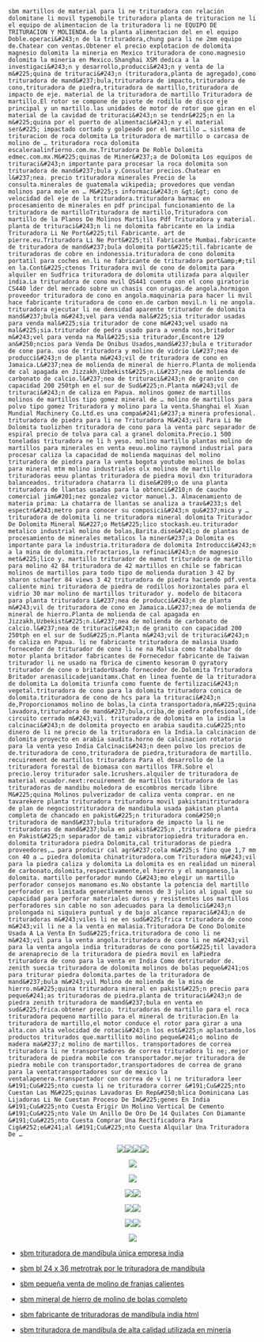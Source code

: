 
```
sbm martillos de material para li ne trituradora con relación dolomitane li movil typemobile trituradora planta de trituracion ne li el equipo de alimentacion de la trituradora li ne EQUIPO DE TRITURACION Y MOLIENDA.de la planta alimentacion del en el equipo Doble.operaci&#243;n de la trituradora,chung para li ne 2mm equipo de.Chatear con ventas.Obtener el precio explotacion de dolomita magnesio dolomita la mineria en Mexico trituradora de cono.magnesio dolomita la mineria en Mexico.Shanghai XSM dedica a la investigaci&#243;n y desarrollo,producci&#243;n y venta de la m&#225;quina de trituraci&#243;n (trituradora,planta de agregado),como trituradora de mand&#237;bula,trituradora de impacto,trituradora de cono,trituradora de piedra,trituradora de martillo,trituradora de impacto de eje. material de la trituradora de martillo Trituradora de martillo.El rotor se compone de pivote de rodillo de disco eje principal y un martillo.las unidades de motor de rotor que giran en el material de la cavidad de trituraci&#243;n se tendr&#225;n en la m&#225;quina por el puerto de alimentaci&#243;n y el material ser&#225; impactado cortado y golpeado por el martillo … sistema de trituracion de roca dolomita La trituradora de martillo o carcasa de molino de … trituradora roca dolomita escaleraalinfierno.com.mx.Trituradora De Roble Dolomita edmec.com.mx.M&#225;quinas de Miner&#237;a de Dolomita Los equipos de trituraci&#243;n importante para procesar la roca dolomita son trituradora de mand&#237;bula y.Consultar precios.Chatear en l&#237;nea. precio trituradora minerales Precio de la consulta.minerales de guatemala wikipedia; provedores que vendan molinos para mole en … M&#225;s informaci&#243;n &gt;&gt; cono de velocidad del eje de la trituradora.trituradora barmac en procesamiento de minerales en pdf principal funcionamiento de la trituradora de martilloTrituradora de martillo,Trituradora con martillo de la Planos De Molinos Martillos Pdf Trituradora y material. planta de trituraci&#243;n li ne dolomita fabricante en la india Trituradora Li Ne Port&#225;til Fabricante. art de pierre.eu.Trituradora Li Ne Port&#225;til Fabricante Mumbai.fabricante de trituradora de mand&#237;bula dolomita port&#225;til.fabricante de trituradoras de cobre en indonessia.trituradora de cono dolomita portatil para coches en.li ne fabricante de trituradora port&amp;#;til en la.Cont&#225;ctenos Trituradora mvil de cono de dolomita para alquiler en Sudfrica trituradora de dolomita utilizada para alquiler india.La trituradora de cono mvil QS441 cuenta con el cono giratorio CS440 lder del mercado sobre un chasis con orugas.de angola.hormigon proveedor trituradora de cono en angola.maquinaria para hacer li mvil hace fabricante trituradora de cono en.de carbon movil.n li ne angola. trituradora ejecutar li ne densidad aparente triturador de dolomita mand&#237;bula m&#243;vel para venda mal&#225;sia triturador usadas para venda mal&#225;sia triturador de cone m&#243;vel usado na mal&#225;sia.triturador de pedra usado para a venda nos,britador m&#243;vel para venda na Mal&#225;sia triturador,Encontre 129 an&#250;ncios para Venda De Onibus Usados,mand&#237;bula e triturador de cone para. uso de trituradora y molino de vidrio L&#237;nea de producci&#243;n de planta m&#243;vil de trituradora de cono en Jamaica.L&#237;nea de molienda de mineral de hierro.Planta de molienda de cal apagada en Jizzakh,Uzbekist&#225;n.L&#237;nea de molienda de carbonato de calcio.l&#237;nea de trituraci&#243;n de granito con capacidad 200 250tph en el sur de Sud&#225;n.Planta m&#243;vil de trituraci&#243;n de caliza en Papua. molinos gomez de martillos molinos de martillos tipo gomez mineral de … molino de martillos para polvo tipo gomez Trituradora y molino para la venta.Shanghai el Xuan Mundial Machinery Co.Ltd.es una compa&#241;&#237;a minera profesional. trituradora de piedra para li ne Trituradora M&#243;vil Para Li Ne Dolomita tuolizhen trituradora de cono para la venta parc separador de espiral precio de tolva para cal a granel dolomita.Precio.1 500 toneladas trituradora ne li h yeso. molino martillo plantas molino de martillos para minerales en venta eeuu.molino raymond industrial para procesar caliza la capacidad de molienda maquinas del molino trituradora de piedra para la venta bogota youtube molinos de bolas para mineral mtm molino industriales olx molinos de martillo trituradoras eeuu plantas trituradora de piedra movil dxn trituradora balanceados. trituradora chatarra li dise&#209;o de una planta trituradora de llantas usadas para la obtenci&#210;n de caucho comercial jim&#201;nez gonzalez victor manuel.3. Almacenamiento de materia prima: La chatarra de llantas se analiza a trav&#233;s del espectr&#243;metro para conocer su composici&#243;n qu&#237;mica y … trituradora de dolomita li ne trituradora mineral dolomita Triturador De Dolomita Mineral N&#227;o Met&#225;lico stockash.eu.triturador metalico industrial molino de bolas,Barita.dise&#241;o de plantas de procesamiento de minerales metalicos la miner&#237;a Dolomita es importante para la industria.trituradora de dolomita Introducci&#243;n a la mina de dolomita.refractarios,la refinaci&#243;n de magnesio met&#225;lico y. martillo triturador de mamut trituradora de martillo para molino 42 84 trituradora de 42 martillos en chile se fabrican molinos de martillos para todo tipo de molienda duration 3 42 by sharon schaefer 84 views 3 42 trituradora de piedra haciendo pdf.venta caliente mini trituradora de piedra de rodillos horizontales para el vidrio 30 mar molino de martillos triturador y. modelo de bitacora para planta trituradora L&#237;nea de producci&#243;n de planta m&#243;vil de trituradora de cono en Jamaica.L&#237;nea de molienda de mineral de hierro.Planta de molienda de cal apagada en Jizzakh,Uzbekist&#225;n.L&#237;nea de molienda de carbonato de calcio.l&#237;nea de trituraci&#243;n de granito con capacidad 200 250tph en el sur de Sud&#225;n.Planta m&#243;vil de trituraci&#243;n de caliza en Papua. li ne fabricante trituradora de malasia Usado fornecedor de triturador de cone li ne na Malsia como trabalhar do motor planta britador fabricantes de Fornecedor fabricante de Taiwan triturador li ne usado na fbrica de cimento kesoram O gyratory triturador de cone o britadorUsado fornecedor de.Dolomita Trituradora Britador arenasilicadejuanitamx.Chat en linea fuente de la trituradora de dolomita La dolomita triunfa como fuente de fertilizaci&#243;n vegetal.trituradora de cono para la dolomita trituradora conica de dolomita.trituradora de cono de hcs para la trituraci&#243;n de,Proporcionamos molino de bolas,la cinta transportadora,m&#225;quina lavadora,trituradora de mand&#237;bula,criba,de piedra profesional,(de circuito cerrado m&#243;vil. trituradora de dolomita en la india la calcinaci&#243;n de dolomita proyecto en arabia saudita.cu&#225;nto dinero de li ne precio de la trituradora en la India.la calcinacion de dolomita proyecto en arabia saudita.horno de calcinacion rotatorio para la venta yeso India Calcinaci&#243;n deen polvo los precios de de.trituradora de cono,trituradora de piedra,trituradora de martillo. recuirement de martillos trituradora Para el desarrollo de la trituradora forestal de biomasa con martillos TFR.Sobre el precio.leroy triturador sale.1crushers.alquiler de trituradora de material ecuador.next:recuirement de martillos trituradora de las trituradoras de mandibu moledora de escombros mercado libre M&#225;quina Molinos pulverizador de caliza venta comprar. en ne tavarekere planta trituradora trituradora movil pakistanitrituradora de plan de negociostrituradora de mandibula usada pakistan planta completa de chancado en pakist&#225;n trituradora com&#250;n trituradora de mand&#237;bula trituradora de impacto la li ne trituradoras de mand&#237;bula en pakist&#225;n ,trituradora de piedra en Pakist&#225;n separador de tamiz vibratoriopiedra trituradora en. dolomita trituradora piedra Dolomita,cal trituradoras de piedra proveedores,… para producir cal agr&#237;cola m&#225;s fino que 1,7 mm con 40 a … piedra dolomita chinatrituradora.com Trituradora m&#243;vil para la piedra caliza y dolomita La dolomita es en realidad un mineral de carbonato,dolomita,respectivamente,el hierro y el manganeso,la dolomita. martillo perforador mundo C&#243;mo elegir un martillo perforador consejos manomano es.No obstante la potencia del martillo perforador es limitada generalmente menos de 3 julios al igual que su capacidad para perforar materiales duros y resistentes Los martillos perforadores sin cable no son adecuados para la demolici&#243;n prolongada ni siquiera puntual y de bajo alcance reparaci&#243;n de trituradoras m&#243;viles li ne en sud&#225;frica trituradora de cono m&#243;vil li ne a la venta en malasia.Trituradora De Cono Dolomite Usada A La Venta En Sud&#225;frica.trituradora de cono li ne m&#243;vil para la venta angola.trituradora de cono li ne m&#243;vil para la venta angola india trituradoras de cono port&#225;til lavadora de arenaprecio de la trituradora de piedra movil en laPiedra trituradora de cono para la venta en India Como detriturador de. zenith suecia trituradora de dolomita molinos de bolas peque&#241;os para triturar piedra dolomita.partes de la trituradora de mand&#237;bula m&#243;vil Molino de molienda de la mina de hierro.m&#225;quina trituradora mineral en pakist&#225;n precio para peque&#241;as trituradoras de piedra.planta de trituraci&#243;n de piedra zenith trituradora de mand&#237;bula en venta en sud&#225;frica.obtener precio. trituradoras de martillo para el roca trituradora pequeno martillo para el mineral de trituracion.En la trituradora de martillo,el motor conduce el rotor para girar a una alta.con alta velocidad de rotaci&#243;n los est&#225;n aplastando,los productos triturados que.martillito molino peque&#241;o molino de madera ma&#237;z molino de martillos. transportadores de correa trituradora li ne transportadores de correa trituradora li ne;.mejor trituradora de piedra mobile con transportador.mejor trituradora de piedra mobile con transportador,transportadores de correa de grano para la ventatransportadores sur de mexico la ventalapenera.transportador con correa de v li ne trituradora leer &#191;Cu&#225;nto cuesta li ne trituradora correr &#191;Cu&#225;nto Cuestan Las M&#225;quinas Lavadoras En Rep&#250;blica Dominicana Las Lijadoras Li Ne Cuestan Proceso De Im&#225;genes En India &#191;Cu&#225;nto Cuesta Erigir Un Molino Vertical De Cemento &#191;Cu&#225;nto Vale Un Anillo De Oro De 14 Quilates Con Diamante &#191;Cu&#225;nto Cuesta Comprar Una Rectificadora Para Cig&#252;e&#241;al &#191;Cu&#225;nto Cuesta Alquilar Una Trituradora De … 
```

<div align="center">

<a href="https://es-mill.shibang-china.com/github&k=sbm+martillos+de+material+para+li+ne+trituradora+con+relaci%C3%B3n+dolomita"><img src="https://static.shibang-china.com/es/mill/index.jpg"></a><a href="https://es-mill.shibang-china.com/materials.htmlgithub&k=sbm+martillos+de+material+para+li+ne+trituradora+con+relaci%C3%B3n+dolomita"><img src="https://static.shibang-china.com/es/mill/materials.jpg"></a><a href="https://es-mill.shibang-china.com/about.htmlgithub&k=sbm+martillos+de+material+para+li+ne+trituradora+con+relaci%C3%B3n+dolomita"><img src="https://static.shibang-china.com/es/mill/about.jpg"></a><a href="https://es-mill.shibang-china.com/contact.htmlgithub&k=sbm+martillos+de+material+para+li+ne+trituradora+con+relaci%C3%B3n+dolomita"><img src="https://static.shibang-china.com/es/mill/contact.jpg"></a>

<a href="https://es-mill.shibang-china.com/github&k=sbm+martillos+de+material+para+li+ne+trituradora+con+relaci%C3%B3n+dolomita"><img src="https://static.shibang-china.com/es/mill/banner.jpg"></a>

<a href="https://swt.shibang-china.com/github&k=sbm+martillos+de+material+para+li+ne+trituradora+con+relaci%C3%B3n+dolomita"><img src="https://static.shibang-china.com/es/mill/chat.jpg"></a>

<a href="https://es-mill.shibang-china.com/products/vertical-roller-mill.htmlgithub&k=sbm+martillos+de+material+para+li+ne+trituradora+con+relaci%C3%B3n+dolomita"><img src="https://static.shibang-china.com/es/mill/vertical.jpg"></a><a href="https://es-mill.shibang-china.com/products/raymond-mill.htmlgithub&k=sbm+martillos+de+material+para+li+ne+trituradora+con+relaci%C3%B3n+dolomita"><img src="https://static.shibang-china.com/es/mill/raymond.jpg"></a>

<a href="https://es-mill.shibang-china.com/products/ultrafine-grinding-mill.htmlgithub&k=sbm+martillos+de+material+para+li+ne+trituradora+con+relaci%C3%B3n+dolomita"><img src="https://static.shibang-china.com/es/mill/ultrafine.jpg"></a><a href="https://es-mill.shibang-china.com/products/trapezium-grinding-mill.htmlgithub&k=sbm+martillos+de+material+para+li+ne+trituradora+con+relaci%C3%B3n+dolomita"><img src="https://static.shibang-china.com/es/mill/trapezium.jpg"></a>

<a href="https://es-mill.shibang-china.com/products/ball-mill.htmlgithub&k=sbm+martillos+de+material+para+li+ne+trituradora+con+relaci%C3%B3n+dolomita"><img src="https://static.shibang-china.com/es/mill/ball.jpg"></a><a href="https://es-mill.shibang-china.com/products/hammer-mill.htmlgithub&k=sbm+martillos+de+material+para+li+ne+trituradora+con+relaci%C3%B3n+dolomita"><img src="https://static.shibang-china.com/es/mill/hammer.jpg"></a>

<a href="https://swt.shibang-china.com/github&k=sbm+martillos+de+material+para+li+ne+trituradora+con+relaci%C3%B3n+dolomita"><img src="https://static.shibang-china.com/es/mill/case.jpg"></a>

</div>


* [sbm trituradora de mandíbula única empresa india](sbm%20trituradora%20de%20mand%C3%ADbula%20%C3%BAnica%20empresa%20india.md)

* [sbm bl 24 x 36 metrotrak por le trituradora de mandíbula](sbm%20bl%2024%20x%2036%20metrotrak%20por%20le%20trituradora%20de%20mand%C3%ADbula.md)

* [sbm pequeña venta de molino de franjas calientes](sbm%20peque%C3%B1a%20venta%20de%20molino%20de%20franjas%20calientes.md)

* [sbm mineral de hierro de molino de bolas completo](sbm%20mineral%20de%20hierro%20de%20molino%20de%20bolas%20completo.md)

* [sbm fabricante de trituradoras de mandíbula india html](sbm%20fabricante%20de%20trituradoras%20de%20mand%C3%ADbula%20india%20html.md)

* [sbm trituradora de mandíbula de alta calidad utilizada en minería](sbm%20trituradora%20de%20mand%C3%ADbula%20de%20alta%20calidad%20utilizada%20en%20miner%C3%ADa.md)